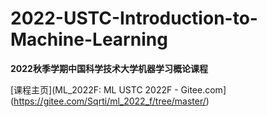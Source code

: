 # 2022-USTC-Introduction-to-Machine-Learning

**2022秋季学期中国科学技术大学机器学习概论课程**

[课程主页](ML_2022F: ML USTC 2022F - Gitee.com](https://gitee.com/Sqrti/ml_2022_f/tree/master/)

